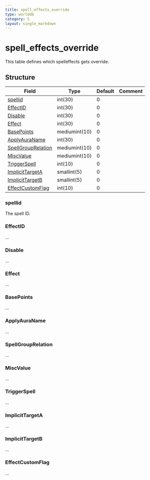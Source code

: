 ```yaml
---
title: spell_effects_override
type: worlddb
category: S
layout: single_markdown
---
```


# spell_effects_override
This table defines which spelleffects gets override. 

## Structure

Field                                                                                                      | Type          | Default | Comment
---------------------------------------------------------------------------------------------------------- | ------------- | ------- | -------
[spellid](#spellid)                       | int(30)       | 0       |        
[EffectID](#EffectID)                     | int(30)       | 0       |        
[Disable](#Disable)                       | int(30)       | 0       |        
[Effect](#Effect)                         | int(30)       | 0       |        
[BasePoints](#BasePoints)                 | mediumint(10) | 0       |        
[ApplyAuraName](#ApplyAuraName)           | int(30)       | 0       |        
[SpellGroupRelation](#SpellGroupRelation) | mediumint(10) | 0       |        
[MiscValue](#MiscValue)                   | mediumint(10) | 0       |        
[TriggerSpell](#TriggerSpell)             | int(10)       | 0       |        
[ImplicitTargetA](#ImplicitTargetA)       | smallint(5)   | 0       |        
[ImplicitTargetB](#ImplicitTargetB)       | smallint(5)   | 0       |        
[EffectCustomFlag](#EffectCustomFlag)     | int(10)       | 0       |        

### spellid

The spell ID.

### EffectID

...

### Disable

...

### Effect

...

### BasePoints

...

### ApplyAuraName

...

### SpellGroupRelation

...

### MiscValue

...

### TriggerSpell

...

### ImplicitTargetA

...

### ImplicitTargetB

...

### EffectCustomFlag

...